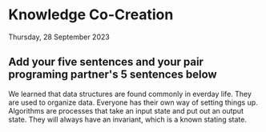 # Knowledge Co-Creation
Thursday, 28 September 2023

## Add your five sentences and your pair programing partner's 5 sentences below
We learned that data structures are found commonly in everday life.
They are used to organize data.
Everyone has their own way of setting things up.
Algorithms are processes that take an input state and put out an output state.
They will always have an invariant, which is a known stating state.
